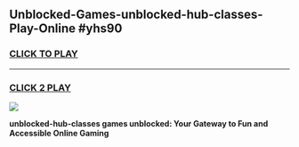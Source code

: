 
## Unblocked-Games-unblocked-hub-classes-Play-Online #yhs90
<h3>
<a href="https://news.freeplayer.one?title=unblocked-hub-classes&ref=3">CLICK TO PLAY</a></h3>
<hr>

<h3>
<a href="https://news.freeplayer.one?title=unblocked-hub-classes&ref=3">CLICK 2 PLAY</a>
  
</h3>

<a href="https://news.freeplayer.one?title=unblocked-hub-classes&ref=3"><img src="https://clearcache.store/games.png"></a>


**unblocked-hub-classes games unblocked: Your Gateway to Fun and Accessible Online Gaming**
